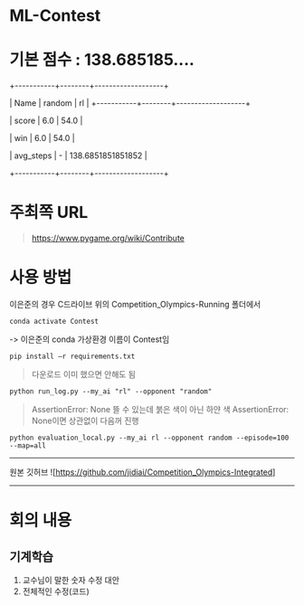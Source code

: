 # ML-Contest
# 기본 점수 : 138.685185....

+-----------+--------+-------------------+

|   Name    | random |        rl         |
+-----------+--------+-------------------+

|   score   |  6.0   |       54.0        |

|    win    |  6.0   |       54.0        |

| avg_steps |   -    | 138.6851851851852 |

+-----------+--------+-------------------+


# 주최쪽 URL
> https://www.pygame.org/wiki/Contribute

# 사용 방법
이은준의 경우
C드라이브 위의 Competition_Olympics-Running 폴더에서
```
conda activate Contest 
```
-> 이은준의 conda 가상환경 이름이 Contest임
```
pip install –r requirements.txt
```
> 다운로드 이미 했으면 안해도 됨
```
python run_log.py --my_ai "rl" --opponent "random"
```
> AssertionError: None 뜰 수 있는데 붉은 색이 아닌 하얀 색 AssertionError: None이면 상관없이 다음꺼 진행
```  
python evaluation_local.py --my_ai rl --opponent random --episode=100 --map=all
```
-----------
원본 깃허브 ![https://github.com/jidiai/Competition_Olympics-Integrated]

---
# 회의 내용
## 기계학습
1. 교수님이 말한 숫자 수정 대안
2. 전체적인 수정(코드)
